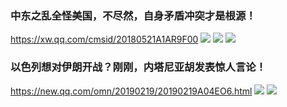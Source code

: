 ### 中东之乱全怪美国，不尽然，自身矛盾冲突才是根源！
https://xw.qq.com/cmsid/20180521A1AR9F00
![](https://inews.gtimg.com/newsapp_bt/0/3659267273/641)
![](https://inews.gtimg.com/newsapp_bt/0/2908278800/641)
![](https://inews.gtimg.com/newsapp_bt/0/3659267275/641)
### 以色列想对伊朗开战？刚刚，内塔尼亚胡发表惊人言论！
https://new.qq.com/omn/20190219/20190219A04EO6.html
![](https://inews.gtimg.com/newsapp_match/0/6639716391/0)
![](https://inews.gtimg.com/newsapp_match/0/6639716391/0)